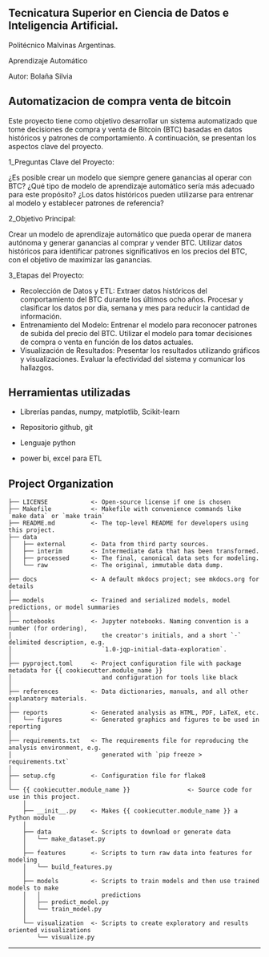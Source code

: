## Tecnicatura Superior en Ciencia de Datos e Inteligencia Artificial.

Politécnico Malvinas Argentinas.

Aprendizaje Automático

Autor: Bolaña Silvia


## Automatizacion de compra venta de bitcoin

Este proyecto tiene como objetivo desarrollar un sistema automatizado que tome decisiones de compra y venta de Bitcoin (BTC) basadas en datos históricos y patrones de comportamiento. A continuación, se presentan los aspectos clave del proyecto.


1_Preguntas Clave del Proyecto:

¿Es posible crear un modelo que siempre genere ganancias al operar con BTC?
¿Qué tipo de modelo de aprendizaje automático sería más adecuado para este propósito?
¿Los datos históricos pueden utilizarse para entrenar al modelo y establecer patrones de referencia?


2_Objetivo Principal:

Crear un modelo de aprendizaje automático que pueda operar de manera autónoma y generar ganancias al comprar y vender BTC.
Utilizar datos históricos para identificar patrones significativos en los precios del BTC,  con el objetivo de maximizar las ganancias.


3_Etapas del Proyecto:


   * Recolección de Datos y ETL:
Extraer datos históricos del comportamiento del BTC durante los últimos ocho años.
Procesar y clasificar los datos por día, semana y mes para reducir la cantidad de información.
   * Entrenamiento del Modelo:
Entrenar el modelo para reconocer patrones de subida del precio del BTC.
Utilizar el modelo para tomar decisiones de compra o venta en función de los datos actuales.
   * Visualización de Resultados:
Presentar los resultados utilizando gráficos y visualizaciones.
Evaluar la efectividad del sistema y comunicar los hallazgos.
                        
                               
## Herramientas utilizadas
    
 * Librerías pandas, numpy, matplotlib, Scikit-learn
 
 * Repositorio github, git        
 
 * Lenguaje python     
 
 * power bi, excel para ETL        



## Project Organization

```
├── LICENSE            <- Open-source license if one is chosen
├── Makefile           <- Makefile with convenience commands like `make data` or `make train`
├── README.md          <- The top-level README for developers using this project.
├── data
│   ├── external       <- Data from third party sources.
│   ├── interim        <- Intermediate data that has been transformed.
│   ├── processed      <- The final, canonical data sets for modeling.
│   └── raw            <- The original, immutable data dump.
│
├── docs               <- A default mkdocs project; see mkdocs.org for details
│
├── models             <- Trained and serialized models, model predictions, or model summaries
│
├── notebooks          <- Jupyter notebooks. Naming convention is a number (for ordering),
│                         the creator's initials, and a short `-` delimited description, e.g.
│                         `1.0-jqp-initial-data-exploration`.
│
├── pyproject.toml     <- Project configuration file with package metadata for {{ cookiecutter.module_name }}
│                         and configuration for tools like black
│
├── references         <- Data dictionaries, manuals, and all other explanatory materials.
│
├── reports            <- Generated analysis as HTML, PDF, LaTeX, etc.
│   └── figures        <- Generated graphics and figures to be used in reporting
│
├── requirements.txt   <- The requirements file for reproducing the analysis environment, e.g.
│                         generated with `pip freeze > requirements.txt`
│
├── setup.cfg          <- Configuration file for flake8
│
└── {{ cookiecutter.module_name }}                <- Source code for use in this project.
    │
    ├── __init__.py    <- Makes {{ cookiecutter.module_name }} a Python module
    │
    ├── data           <- Scripts to download or generate data
    │   └── make_dataset.py
    │
    ├── features       <- Scripts to turn raw data into features for modeling
    │   └── build_features.py
    │
    ├── models         <- Scripts to train models and then use trained models to make
    │   │                 predictions
    │   ├── predict_model.py
    │   └── train_model.py
    │
    └── visualization  <- Scripts to create exploratory and results oriented visualizations
        └── visualize.py
```

--------

